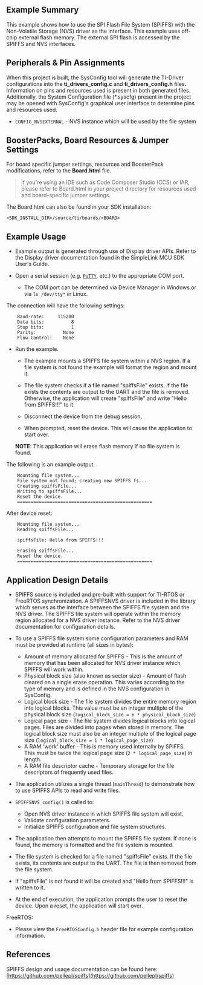 ## Example Summary

This example shows how to use the SPI Flash File System (SPIFFS) with the
Non-Volatile Storage (NVS) driver as the interface. This example uses off-chip
external flash memory. The external SPI flash is accessed by the SPIFFS and NVS
interfaces.

## Peripherals & Pin Assignments

When this project is built, the SysConfig tool will generate the TI-Driver
configurations into the __ti_drivers_config.c__ and __ti_drivers_config.h__
files. Information on pins and resources used is present in both generated
files. Additionally, the System Configuration file (\*.syscfg) present in the
project may be opened with SysConfig's graphical user interface to determine
pins and resources used.

* `CONFIG_NVSEXTERNAL` - NVS instance which will be used by the file system

## BoosterPacks, Board Resources & Jumper Settings

For board specific jumper settings, resources and BoosterPack modifications,
refer to the __Board.html__ file.

> If you're using an IDE such as Code Composer Studio (CCS) or IAR, please
refer to Board.html in your project directory for resources used and
board-specific jumper settings.

The Board.html can also be found in your SDK installation:

```text
<SDK_INSTALL_DIR>/source/ti/boards/<BOARD>
```

## Example Usage

* Example output is generated through use of Display driver APIs. Refer to the
Display driver documentation found in the  SimpleLink MCU SDK User's Guide.

* Open a serial session (e.g. [`PuTTY`](http://www.putty.org/ "PuTTY's
 Homepage"), etc.) to the appropriate COM port.
    * The COM port can be determined via Device Manager in Windows or via
      `ls /dev/tty*` in Linux.

The connection will have the following settings:

```text
    Baud-rate:     115200
    Data bits:          8
    Stop bits:          1
    Parity:          None
    Flow Control:    None
```

* Run the example.
    * The example mounts a SPIFFS file system within a NVS region.  If a file
system is not found the example will format the region and mount it.

    * The file system checks if a file named "spiffsFile" exists.  If the file
exists the contents are output to the UART and the file is removed.  Otherwise,
the application will create "spiffsFile" and write "Hello from SPIFFS!!!" to it.

    * Disconnect the device from the debug session.

    * When prompted, reset the device. This will cause the application to start
over.

    __NOTE__: This application will erase flash memory if no file system is found.

The following is an example output.

```text
    Mounting file system...
    File system not found; creating new SPIFFS fs...
    Creating spiffsFile...
    Writing to spiffsFile...
    Reset the device.
    ==================================================
```

After device reset:

```text
    Mounting file system...
    Reading spiffsFile...

    spiffsFile: Hello from SPIFFS!!!

    Erasing spiffsFile...
    Reset the device.
    ==================================================
```

## Application Design Details

* SPIFFS source is included and pre-built with support for TI-RTOS or FreeRTOS
synchronization.  A SPIFFSNVS driver is included in the library which serves as
the interface between the SPIFFS file system and the NVS driver.  The SPIFFS
file system will operate within the memory region allocated for a NVS driver
instance.  Refer to the NVS driver documentation for configuration details.

* To use a SPIFFS file system some configuration parameters and RAM must be
provided at runtime (all sizes in bytes):
    * Amount of memory allocated for SPIFFS - This is the amount of memory that
      has been allocated for NVS driver instance which SPIFFS will work within.
    * Physical block size (also known as sector size) - Amount of flash cleared
      on a single erase operation.  This varies according to the type of memory
      and is defined in the NVS configuration in SysConfig.
    * Logical block size - The file system divides the entire memory region into
      logical blocks.  This value must be an integer multiple of the physical
      block size (`logical_block_size = n * physical_block_size`)
    * Logical page size - The file system divides logical blocks into logical
      pages. Files are divided into pages when stored in memory. The logical
      block size must also be an integer multiple of the logical page size
      (`logical_block_size = i * logical_page_size`)
    * A RAM 'work' buffer - This is memory used internally by SPIFFS.  This must
      be twice the logical page size (`2 * logical_page_size`) in length.
    * A RAM file descriptor cache - Temporary storage for the file descriptors
      of frequently used files.

* The application utilizes a single thread (`mainThread`) to demonstrate how to
use SPIFFS APIs to read and write files.

* `SPIFFSNVS_config()` is called to:
    * Open NVS driver instance in which SPIFFS file system will exist.
    * Validate configuration parameters.
    * Initialize SPIFFS configuration and file system structures.

* The application then attempts to mount the SPIFFS file system.  If none is
found, the memory is formatted and the file system is mounted.

* The file system is checked for a file named "spiffsFile" exists.  If the file
exists, its contents are output to the UART.  The file is then removed from the
file system.

* If "spiffsFile" is not found it will be created and "Hello from SPIFFS!!!" is
written to it.

* At the end of execution, the application prompts the user to reset the
device. Upon a reset, the application will start over.

FreeRTOS:

* Please view the `FreeRTOSConfig.h` header file for example configuration
information.

## References

SPIFFS design and usage documentation can be found here:
[https://github.com/pellepl/spiffs](https://github.com/pellepl/spiffs)
